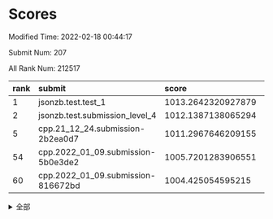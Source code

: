 # Scores

Modified Time: 2022-02-18 00:44:17

Submit Num: 207

All Rank Num: 212517

| rank |               submit               |       score        |       sigma        | pk_num |
| :--- | :--------------------------------- | :----------------- | :----------------- | :----- |
| 1    | jsonzb.test.test_1                 | 1013.2642320927879 | 0.8146121675580703 | 4106   |
| 2    | jsonzb.test.submission_level_4     | 1012.1387138065294 | 0.7964180468253343 | 4102   |
| 5    | cpp.21_12_24.submission-2b2ea0d7   | 1011.2967646209155 | 0.778752205390704  | 4111   |
| 54   | cpp.2022_01_09.submission-5b0e3de2 | 1005.7201283906551 | 0.7226562605913457 | 4106   |
| 60   | cpp.2022_01_09.submission-816672bd | 1004.425054595215  | 0.7117509669840516 | 4107   |


<details>
<summary>全部</summary>

| rank |                 submit                 |       score        |       sigma        | pk_num |
| :--- | :------------------------------------- | :----------------- | :----------------- | :----- |
| 1    | jsonzb.test.test_1                     | 1013.2642320927879 | 0.8146121675580703 | 4106   |
| 2    | jsonzb.test.submission_level_4         | 1012.1387138065294 | 0.7964180468253343 | 4102   |
| 3    | gobigger.level_3.submission_level_3_4  | 1011.3362784226165 | 0.7738050992467382 | 4111   |
| 4    | gobigger.level_3.submission_level_3_13 | 1011.3139415863901 | 0.7795248243267048 | 4107   |
| 5    | cpp.21_12_24.submission-2b2ea0d7       | 1011.2967646209155 | 0.778752205390704  | 4111   |
| 6    | gobigger.level_3.submission_level_3_33 | 1011.2792917976838 | 0.7508135935986997 | 4104   |
| 7    | gobigger.level_3.submission_level_3_42 | 1011.1252995813082 | 0.7738481746117909 | 4108   |
| 8    | gobigger.level_3.submission_level_3_11 | 1011.0422466636625 | 0.776753962943621  | 4107   |
| 9    | gobigger.level_3.submission_level_3_27 | 1010.9690759654254 | 0.7507088506595897 | 4103   |
| 10   | gobigger.level_3.submission_level_3_15 | 1010.9592874946536 | 0.7472290061964889 | 4103   |
| 11   | gobigger.level_3.submission_level_3_14 | 1010.9024710363731 | 0.7740681354638761 | 4107   |
| 12   | gobigger.level_3.submission_level_3_17 | 1010.8442507632259 | 0.7762353598154668 | 4105   |
| 13   | gobigger.level_3.submission_level_3_30 | 1010.7559321927706 | 0.7496217114165262 | 4108   |
| 14   | gobigger.level_3.submission_level_3_20 | 1010.7418872853281 | 0.7472167820147537 | 4108   |
| 15   | gobigger.level_3.submission_level_3_39 | 1010.7129959678356 | 0.7678470171969187 | 4108   |
| 16   | gobigger.level_3.submission_level_3_10 | 1010.505106848377  | 0.777403053015811  | 4111   |
| 17   | gobigger.level_3.submission_level_3_23 | 1010.4994356142786 | 0.7545146972343466 | 4105   |
| 18   | gobigger.level_3.submission_level_3_35 | 1010.4203518120411 | 0.7970431424680244 | 4110   |
| 19   | gobigger.level_3.submission_level_3_29 | 1010.3863375476668 | 0.7455126916443998 | 4104   |
| 20   | gobigger.level_3.submission_level_3_49 | 1010.340297453     | 0.7508419473894066 | 4104   |
| 21   | gobigger.level_3.submission_level_3_44 | 1010.3239859318627 | 0.7854902081454356 | 4101   |
| 22   | gobigger.level_3.submission_level_3_36 | 1010.1945504204723 | 0.7720031134390932 | 4104   |
| 23   | gobigger.level_3.submission_level_3_0  | 1010.1925593366715 | 0.7721921065411899 | 4107   |
| 24   | gobigger.level_3.submission_level_3_1  | 1010.1200445890513 | 0.7542910952915641 | 4109   |
| 25   | gobigger.level_3.submission_level_3_3  | 1010.1117039618482 | 0.7499262956122669 | 4116   |
| 26   | gobigger.level_3.submission_level_3_34 | 1010.0937553087431 | 0.7713175362454808 | 4103   |
| 27   | gobigger.level_3.submission_level_3_31 | 1010.0379799836641 | 0.7441114218649614 | 4105   |
| 28   | gobigger.level_3.submission_level_3_2  | 1010.0313098930847 | 0.7615694677711579 | 4108   |
| 29   | gobigger.level_3.submission_level_3_24 | 1009.9014848752369 | 0.7524885956962349 | 4108   |
| 30   | gobigger.level_3.submission_level_3_46 | 1009.870143155667  | 0.7547965124059918 | 4100   |
| 31   | gobigger.level_3.submission_level_3_28 | 1009.8125953958416 | 0.739167641499388  | 4108   |
| 32   | gobigger.level_3.submission_level_3_45 | 1009.8089307359938 | 0.7569474337859794 | 4110   |
| 33   | gobigger.level_3.submission_level_3_48 | 1009.8064606812853 | 0.7655976867595967 | 4104   |
| 34   | gobigger.level_3.submission_level_3_47 | 1009.7880767468723 | 0.7562591975534088 | 4108   |
| 35   | gobigger.level_3.submission_level_3_32 | 1009.7197347433807 | 0.7533104590589038 | 4100   |
| 36   | gobigger.level_3.submission_level_3_22 | 1009.6783626639991 | 0.7446290299829138 | 4107   |
| 37   | gobigger.level_3.submission_level_3_40 | 1009.6687172869142 | 0.7345657761085717 | 4106   |
| 38   | gobigger.level_3.submission_level_3_37 | 1009.6366359846754 | 0.7490686740572748 | 4113   |
| 39   | gobigger.level_3.submission_level_3_9  | 1009.6074246819617 | 0.7591681961573972 | 4113   |
| 40   | gobigger.level_3.submission_level_3_41 | 1009.5882598367158 | 0.7573997457229883 | 4107   |
| 41   | gobigger.level_3.submission_level_3_25 | 1009.525718025592  | 0.7336583104381462 | 4107   |
| 42   | gobigger.level_3.submission_level_3_12 | 1009.4587730779886 | 0.7399133909323563 | 4103   |
| 43   | gobigger.level_3.submission_level_3_19 | 1009.4214405173735 | 0.7337594336103754 | 4110   |
| 44   | gobigger.level_3.submission_level_3_38 | 1009.4082070295553 | 0.7498955993441981 | 4108   |
| 45   | gobigger.level_3.submission_level_3_26 | 1009.4020038671765 | 0.7752766139619887 | 4110   |
| 46   | gobigger.level_3.submission_level_3_16 | 1009.3055044078687 | 0.7686774926292177 | 4106   |
| 47   | gobigger.level_3.submission_level_3_18 | 1009.2020362675398 | 0.762976361291895  | 4103   |
| 48   | gobigger.level_3.submission_level_3_43 | 1009.1919806644524 | 0.7456625029798936 | 4105   |
| 49   | gobigger.level_3.submission_level_3_6  | 1009.1632829752948 | 0.7459720844877686 | 4107   |
| 50   | gobigger.level_3.submission_level_3_8  | 1009.0965372684343 | 0.739696176890635  | 4107   |
| 51   | gobigger.level_3.submission_level_3_7  | 1008.8681603195733 | 0.7451914227422121 | 4105   |
| 52   | gobigger.level_3.submission_level_3_5  | 1008.86046206675   | 0.7425337556656614 | 4109   |
| 53   | gobigger.level_3.submission_level_3_21 | 1008.4243243173336 | 0.7512445889507597 | 4108   |
| 54   | cpp.2022_01_09.submission-5b0e3de2     | 1005.7201283906551 | 0.7226562605913457 | 4106   |
| 55   | gobigger.level_1.submission_level_1_15 | 1005.4169048896823 | 0.7305585307403265 | 4107   |
| 56   | gobigger.level_1.submission_level_1_16 | 1004.983367334363  | 0.7241817938135883 | 4110   |
| 57   | gobigger.level_1.submission_level_1_27 | 1004.6981618681334 | 0.7324647596184943 | 4108   |
| 58   | gobigger.level_1.submission_level_1_49 | 1004.4865111682723 | 0.7134543852231033 | 4109   |
| 59   | gobigger.level_1.submission_level_1_18 | 1004.4677401269645 | 0.7124666892545164 | 4110   |
| 60   | cpp.2022_01_09.submission-816672bd     | 1004.425054595215  | 0.7117509669840516 | 4107   |
| 61   | gobigger.level_1.submission_level_1_28 | 1004.4173160995284 | 0.6979078811823785 | 4104   |
| 62   | gobigger.level_1.submission_level_1_4  | 1004.3447860446644 | 0.7164320343616544 | 4103   |
| 63   | gobigger.level_1.submission_level_1_5  | 1004.3243202592574 | 0.7129685847569003 | 4111   |
| 64   | gobigger.level_1.submission_level_1_31 | 1004.1659767133785 | 0.7197705929319914 | 4109   |
| 65   | gobigger.level_1.submission_level_1_35 | 1004.0224932268745 | 0.7162231189556529 | 4111   |
| 66   | gobigger.level_1.submission_level_1_26 | 1004.0032945642621 | 0.7101931747672025 | 4108   |
| 67   | gobigger.level_1.submission_level_1_21 | 1003.9743731215036 | 0.724753995133313  | 4105   |
| 68   | gobigger.level_1.submission_level_1_19 | 1003.9163025007919 | 0.7158085823806765 | 4103   |
| 69   | gobigger.level_1.submission_level_1_43 | 1003.7597873667509 | 0.719301361349297  | 4112   |
| 70   | gobigger.level_1.submission_level_1_29 | 1003.7244577187602 | 0.7137652657783365 | 4106   |
| 71   | gobigger.level_1.submission_level_1_20 | 1003.7186098995741 | 0.7203578237199951 | 4104   |
| 72   | gobigger.level_1.submission_level_1_9  | 1003.7053823998604 | 0.7115553302756276 | 4105   |
| 73   | gobigger.level_1.submission_level_1_12 | 1003.6985580317065 | 0.719174910899506  | 4109   |
| 74   | gobigger.level_1.submission_level_1_6  | 1003.6706779809055 | 0.7290230399589366 | 4109   |
| 75   | gobigger.level_1.submission_level_1_34 | 1003.6128290967032 | 0.7162914558392997 | 4104   |
| 76   | gobigger.level_1.submission_level_1_30 | 1003.5820560329255 | 0.7248763584605539 | 4112   |
| 77   | gobigger.level_1.submission_level_1_44 | 1003.57939062883   | 0.7193126856816989 | 4109   |
| 78   | gobigger.level_1.submission_level_1_10 | 1003.5423386988604 | 0.7190176441027166 | 4107   |
| 79   | gobigger.level_1.submission_level_1_13 | 1003.4817505823031 | 0.7141887157361094 | 4107   |
| 80   | gobigger.level_1.submission_level_1_8  | 1003.418146978653  | 0.7150130482460103 | 4102   |
| 81   | gobigger.level_1.submission_level_1_39 | 1003.3090225856569 | 0.7234854488166477 | 4108   |
| 82   | gobigger.level_1.submission_level_1_23 | 1003.2778253598455 | 0.7040166771523544 | 4106   |
| 83   | gobigger.level_1.submission_level_1_40 | 1003.2665864279969 | 0.7058928559523858 | 4109   |
| 84   | gobigger.level_1.submission_level_1_42 | 1003.2545898359715 | 0.7232214669684596 | 4104   |
| 85   | gobigger.level_1.submission_level_1_48 | 1003.2358337589463 | 0.7060622315607887 | 4109   |
| 86   | gobigger.level_1.submission_level_1_46 | 1003.1531573318322 | 0.7189839648406358 | 4104   |
| 87   | gobigger.level_1.submission_level_1_33 | 1003.0829149247858 | 0.7112604525109028 | 4106   |
| 88   | gobigger.level_1.submission_level_1_7  | 1002.8959819880193 | 0.7162448025790247 | 4103   |
| 89   | gobigger.level_1.submission_level_1_45 | 1002.8607146160606 | 0.7156834678653412 | 4110   |
| 90   | gobigger.level_1.submission_level_1_36 | 1002.8604842863207 | 0.7132198813528312 | 4105   |
| 91   | gobigger.level_1.submission_level_1_1  | 1002.8324046571673 | 0.7228066566071069 | 4106   |
| 92   | gobigger.level_1.submission_level_1_22 | 1002.7152080614551 | 0.7196275154282574 | 4100   |
| 93   | gobigger.level_1.submission_level_1_3  | 1002.7148374048232 | 0.7211867670016846 | 4110   |
| 94   | gobigger.level_1.submission_level_1_24 | 1002.6473636650683 | 0.7090332455185108 | 4110   |
| 95   | gobigger.level_1.submission_level_1_14 | 1002.6056123449556 | 0.7215292659191491 | 4107   |
| 96   | gobigger.level_1.submission_level_1_32 | 1002.5777678522886 | 0.7193565117919539 | 4107   |
| 97   | gobigger.level_1.submission_level_1_47 | 1002.5114385611466 | 0.712144928397351  | 4104   |
| 98   | gobigger.level_1.submission_level_1_37 | 1002.424140561566  | 0.7126210232074004 | 4111   |
| 99   | gobigger.level_1.submission_level_1_41 | 1002.4113138815709 | 0.722671644394503  | 4108   |
| 100  | gobigger.level_1.submission_level_1_17 | 1002.3950684194775 | 0.7054752649275878 | 4109   |
| 101  | gobigger.level_1.submission_level_1_38 | 1002.332008338934  | 0.7122586001772679 | 4110   |
| 102  | gobigger.level_1.submission_level_1_25 | 1002.2940672448025 | 0.7059969027787035 | 4104   |
| 103  | gobigger.level_1.submission_level_1_0  | 1001.9929898898569 | 0.7262291117047281 | 4112   |
| 104  | gobigger.level_1.submission_level_1_2  | 1001.969644899369  | 0.7228992392107269 | 4108   |
| 105  | gobigger.level_1.submission_level_1_11 | 1001.3828837918836 | 0.7142406484359316 | 4108   |
| 106  | gobigger.random.submission_random_9    | 997.2566532781507  | 0.6968498030836915 | 4105   |
| 107  | gobigger.random.submission_random_48   | 996.9123789429368  | 0.7121361546848769 | 4103   |
| 108  | gobigger.random.submission_random_7    | 996.7196606078319  | 0.7138922817914456 | 4105   |
| 109  | gobigger.random.submission_random_11   | 996.6898992055027  | 0.710740540033899  | 4111   |
| 110  | gobigger.random.submission_random_28   | 996.6883690021243  | 0.7061692514000211 | 4105   |
| 111  | gobigger.random.submission_random_17   | 996.5529223737714  | 0.6961948442543129 | 4103   |
| 112  | gobigger.random.submission_random_37   | 996.5433642486796  | 0.7117004161554493 | 4108   |
| 113  | gobigger.random.submission_random_43   | 996.5261273067902  | 0.7092764234346267 | 4108   |
| 114  | gobigger.random.submission_random_32   | 996.4834582776281  | 0.7170815410693043 | 4109   |
| 115  | gobigger.random.submission_random_12   | 996.4804174349603  | 0.7185554182686889 | 4107   |
| 116  | gobigger.random.submission_random_1    | 996.471866699383   | 0.6987341872863704 | 4097   |
| 117  | gobigger.random.submission_random_2    | 996.4303194434971  | 0.6920053520910036 | 4108   |
| 118  | gobigger.random.submission_random_29   | 996.3876410064735  | 0.7122719658778015 | 4100   |
| 119  | gobigger.random.submission_random_27   | 996.33983584219    | 0.7066812925153894 | 4104   |
| 120  | gobigger.random.submission_random_46   | 996.2775810090084  | 0.6985127336456406 | 4105   |
| 121  | gobigger.random.submission_random_26   | 996.2705807483201  | 0.7135127409591308 | 4104   |
| 122  | gobigger.random.submission_random_49   | 996.2147865326655  | 0.7102118469150873 | 4108   |
| 123  | gobigger.random.submission_random_45   | 996.1603242238036  | 0.7108000909469234 | 4109   |
| 124  | gobigger.random.submission_random_10   | 996.1521241022763  | 0.7064373484864283 | 4108   |
| 125  | gobigger.random.submission_random_19   | 996.1355201105481  | 0.7203412785631005 | 4108   |
| 126  | gobigger.random.submission_random_34   | 996.0387816732117  | 0.7234145018459276 | 4106   |
| 127  | gobigger.random.submission_random_25   | 996.031762501499   | 0.706939152070335  | 4110   |
| 128  | gobigger.random.submission_random_13   | 996.0072384963868  | 0.7064398101381346 | 4105   |
| 129  | gobigger.random.submission_random_0    | 995.980224934615   | 0.7026333330826731 | 4109   |
| 130  | gobigger.random.submission_random_23   | 995.9792280643645  | 0.7013254318178598 | 4105   |
| 131  | gobigger.random.submission_random_47   | 995.9505859245955  | 0.7148816533949954 | 4111   |
| 132  | gobigger.random.submission_random_20   | 995.9185106623479  | 0.7075968201987568 | 4106   |
| 133  | gobigger.random.submission_random_30   | 995.8952490470753  | 0.7041274488723408 | 4112   |
| 134  | gobigger.random.submission_random_5    | 995.8640691521101  | 0.7177378331830196 | 4104   |
| 135  | gobigger.random.submission_random_31   | 995.8215133855017  | 0.7229413301496151 | 4111   |
| 136  | gobigger.random.submission_random_3    | 995.8067426725681  | 0.7073850884970295 | 4107   |
| 137  | gobigger.random.submission_random_16   | 995.7813882785051  | 0.7051346599986306 | 4110   |
| 138  | gobigger.random.submission_random_40   | 995.7798565555979  | 0.7287388673096381 | 4105   |
| 139  | gobigger.random.submission_random_39   | 995.7045034538495  | 0.7018582341823248 | 4106   |
| 140  | gobigger.random.submission_random_38   | 995.6678365707381  | 0.6984773471693492 | 4110   |
| 141  | gobigger.random.submission_random_44   | 995.4963391811182  | 0.712581697299939  | 4102   |
| 142  | gobigger.random.submission_random_15   | 995.4264651195517  | 0.7096800220625854 | 4106   |
| 143  | gobigger.random.submission_random_6    | 995.4030366826706  | 0.7196997909510472 | 4109   |
| 144  | gobigger.random.submission_random_33   | 995.3801776497208  | 0.7214110483977934 | 4112   |
| 145  | gobigger.random.submission_random_21   | 995.3770994849932  | 0.7184540318992118 | 4104   |
| 146  | gobigger.random.submission_random_14   | 995.2992761933845  | 0.7261315994631632 | 4106   |
| 147  | gobigger.random.submission_random_8    | 995.2012240381797  | 0.7151882694287078 | 4106   |
| 148  | gobigger.random.submission_random_4    | 995.1873266886469  | 0.7084594666119589 | 4110   |
| 149  | gobigger.random.submission_random_22   | 995.1312512504956  | 0.7039466869671243 | 4106   |
| 150  | gobigger.random.submission_random_42   | 995.0907300928739  | 0.7264806296218583 | 4106   |
| 151  | gobigger.random.submission_random_41   | 995.077668969755   | 0.7089403491177929 | 4109   |
| 152  | gobigger.random.submission_random_35   | 994.9902467654925  | 0.7157228152016424 | 4107   |
| 153  | gobigger.random.submission_random_24   | 994.9677235215592  | 0.709088572007037  | 4108   |
| 154  | gobigger.level_2.submission_level_2_24 | 994.7930680190753  | 0.7290402779298665 | 4105   |
| 155  | gobigger.random.submission_random_18   | 994.7821749876535  | 0.7150612660894846 | 4104   |
| 156  | gobigger.level_2.submission_level_2_17 | 994.151571601606   | 0.7377037572954402 | 4108   |
| 157  | gobigger.random.submission_random_36   | 994.0359951175235  | 0.7256904639120648 | 4106   |
| 158  | gobigger.level_2.submission_level_2_47 | 993.9718590900359  | 0.7270236657953456 | 4106   |
| 159  | gobigger.level_2.submission_level_2_49 | 993.791954063715   | 0.750634634767678  | 4104   |
| 160  | gobigger.level_2.submission_level_2_10 | 993.7123278228055  | 0.7313285788555856 | 4105   |
| 161  | gobigger.level_2.submission_level_2_18 | 993.30029784144    | 0.744969785444663  | 4105   |
| 162  | gobigger.level_2.submission_level_2_40 | 993.2330144094851  | 0.7422111839920095 | 4109   |
| 163  | gobigger.level_2.submission_level_2_0  | 993.1387040585137  | 0.7236127667406627 | 4112   |
| 164  | gobigger.level_2.submission_level_2_2  | 993.0579534067082  | 0.7498524737911159 | 4107   |
| 165  | gobigger.level_2.submission_level_2_33 | 993.0437490209894  | 0.7459122372637575 | 4106   |
| 166  | gobigger.level_2.submission_level_2_30 | 993.0183996970195  | 0.746581904064531  | 4109   |
| 167  | gobigger.level_2.submission_level_2_26 | 992.9242297357112  | 0.7371721121420902 | 4105   |
| 168  | gobigger.level_2.submission_level_2_13 | 992.865763013542   | 0.7461545457944715 | 4107   |
| 169  | gobigger.level_2.submission_level_2_27 | 992.6919589332919  | 0.725286518189384  | 4105   |
| 170  | gobigger.level_2.submission_level_2_38 | 992.5277982871053  | 0.7450455267476385 | 4109   |
| 171  | gobigger.level_2.submission_level_2_41 | 992.4276398413334  | 0.7483909639951675 | 4107   |
| 172  | gobigger.level_2.submission_level_2_7  | 992.4170769903468  | 0.7477027519270432 | 4106   |
| 173  | gobigger.level_2.submission_level_2_6  | 992.3139698347901  | 0.7383933924929365 | 4103   |
| 174  | gobigger.level_2.submission_level_2_11 | 992.3027777092428  | 0.7350420008075073 | 4106   |
| 175  | gobigger.level_2.submission_level_2_8  | 992.2384284777609  | 0.7351986441115482 | 4106   |
| 176  | gobigger.level_2.submission_level_2_43 | 992.1624410764055  | 0.7467643278111219 | 4104   |
| 177  | gobigger.level_2.submission_level_2_45 | 992.0606146747944  | 0.7407312697348964 | 4108   |
| 178  | gobigger.level_2.submission_level_2_5  | 992.0565526071844  | 0.7575579326857782 | 4108   |
| 179  | gobigger.level_2.submission_level_2_9  | 991.994870949663   | 0.7408240619364583 | 4109   |
| 180  | gobigger.level_2.submission_level_2_23 | 991.9819649916296  | 0.758081688050716  | 4104   |
| 181  | gobigger.level_2.submission_level_2_19 | 991.9326747965004  | 0.7556532464446208 | 4098   |
| 182  | gobigger.level_2.submission_level_2_31 | 991.9305798806794  | 0.7631807374543812 | 4108   |
| 183  | gobigger.level_2.submission_level_2_22 | 991.9096657256509  | 0.7517797843344114 | 4105   |
| 184  | gobigger.level_2.submission_level_2_48 | 991.8936505449167  | 0.7466521742870221 | 4108   |
| 185  | gobigger.level_2.submission_level_2_36 | 991.7640688988013  | 0.7583766426496741 | 4103   |
| 186  | gobigger.level_2.submission_level_2_29 | 991.7623059369308  | 0.7622222358744265 | 4113   |
| 187  | gobigger.level_2.submission_level_2_15 | 991.594144345472   | 0.7411197929493519 | 4107   |
| 188  | gobigger.level_2.submission_level_2_16 | 991.5864731578833  | 0.77103227711911   | 4109   |
| 189  | gobigger.level_2.submission_level_2_32 | 991.5450979372874  | 0.7532652818009496 | 4100   |
| 190  | gobigger.level_2.submission_level_2_42 | 991.5237503210953  | 0.7488955916638015 | 4107   |
| 191  | gobigger.level_2.submission_level_2_35 | 991.5042606986414  | 0.7597176742357898 | 4112   |
| 192  | gobigger.level_2.submission_level_2_12 | 991.4388069292097  | 0.735537004057157  | 4100   |
| 193  | gobigger.level_2.submission_level_2_25 | 991.31758403276    | 0.766839536005673  | 4108   |
| 194  | gobigger.level_2.submission_level_2_1  | 991.2285759634906  | 0.7583509082095534 | 4106   |
| 195  | gobigger.level_2.submission_level_2_4  | 991.1711090312856  | 0.7388035592673884 | 4108   |
| 196  | gobigger.level_2.submission_level_2_39 | 991.1043644691288  | 0.7382284861514395 | 4104   |
| 197  | gobigger.level_2.submission_level_2_21 | 991.0883968502586  | 0.7564051788379488 | 4108   |
| 198  | gobigger.level_2.submission_level_2_28 | 991.0844515359686  | 0.7375852647624124 | 4102   |
| 199  | gobigger.level_2.submission_level_2_14 | 991.0765404859055  | 0.7535300907874445 | 4102   |
| 200  | gobigger.level_2.submission_level_2_34 | 990.9472035591517  | 0.7538874580224187 | 4104   |
| 201  | gobigger.level_2.submission_level_2_37 | 990.4185876114159  | 0.7451784368101194 | 4110   |
| 202  | gobigger.level_2.submission_level_2_3  | 990.0240458293765  | 0.7716632602468454 | 4108   |
| 203  | gobigger.level_2.submission_level_2_20 | 989.836837384604   | 0.771894107878318  | 4106   |
| 204  | gobigger.level_2.submission_level_2_44 | 989.6644680434655  | 0.7772956447531075 | 4103   |
| 205  | gobigger.level_2.submission_level_2_46 | 989.2730355984072  | 0.7678860241548361 | 4102   |
| 206  | gobigger.none.submission_none_1        | 979.3574154393236  | 1.2158660342998266 | 4099   |
| 207  | gobigger.none.submission_none_0        | 974.721640760821   | 1.5989744981481802 | 4103   |

</details>